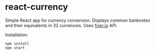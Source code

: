 # react-currency
Simple React app for currency conversion.  Displays common banknotes and their equivalents in 32 currencies.  Uses [fixer.io](http://fixer.io/) API.

Installation:

```
npm install
npm start
```
